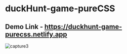 # duckHunt-game-pureCSS

## Demo Link - https://duckhunt-game-purecss.netlify.app
![capture3](https://user-images.githubusercontent.com/38612699/45925632-20426d00-bf3b-11e8-85cd-949614fd41fe.PNG)
